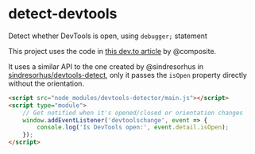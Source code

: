 # detect-devtools
Detect whether DevTools is open, using `debugger;` statement

This project uses the code in [this dev.to article](https://dev.to/composite/a-simple-way-to-detect-devtools-2ag0)
by @composite.

It uses a similar API to the one created by @sindresorhus in 
[sindresorhus/devtools-detect](https://github.com/sindresorhus/devtools-detect), 
only it passes the `isOpen` property directly without the orientation.

```html
<script src="node_modules/devtools-detector/main.js"></script>
<script type="module">
	// Get notified when it's opened/closed or orientation changes
	window.addEventListener('devtoolschange', event => {
		console.log('Is DevTools open:', event.detail.isOpen);
	});
</script>
```